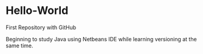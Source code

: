 # Hello-World
First Repository with GitHub

Beginning to study Java using Netbeans IDE while learning versioning at the same time.
